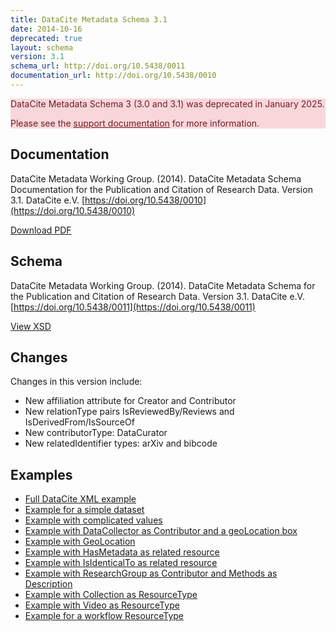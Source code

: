 ```yaml
---
title: DataCite Metadata Schema 3.1
date: 2014-10-16
deprecated: true
layout: schema
version: 3.1
schema_url: http://doi.org/10.5438/0011
documentation_url: http://doi.org/10.5438/0010
---
```


<div class="alert alert-danger" role="alert" style="background-color: #f8d7da; color: #721c24;">
  <p>DataCite Metadata Schema 3 (3.0 and 3.1) was deprecated in January 2025.</p>
  <p>Please see the <a style="text-decoration: underline; color: #721c24;" href="https://support.datacite.org/docs/updating-from-schema-3-to-schema-4">support documentation</a> for more information.</p>
</div>

## Documentation
DataCite Metadata Working Group. (2014). DataCite Metadata Schema Documentation for the Publication and Citation of Research Data. Version 3.1. DataCite e.V. [https://doi.org/10.5438/0010](https://doi.org/10.5438/0010)

<a href="doc/DataCite-MetadataKernel_v3.1.pdf" class="btn">Download PDF</a>

## Schema
DataCite Metadata Working Group. (2014). DataCite Metadata Schema for the Publication and Citation of Research Data. Version 3.1. DataCite e.V. [https://doi.org/10.5438/0011](https://doi.org/10.5438/0011)

<a href="metadata.xsd" class="btn">View XSD</a>

## Changes

Changes in this version include:

* New affiliation attribute for Creator and Contributor
* New relationType pairs IsReviewedBy/Reviews and IsDerivedFrom/IsSourceOf
* New contributorType: DataCurator
* New relatedIdentifier types: arXiv and bibcode

## Examples

* [Full DataCite XML example](example/datacite-example-full-v3.1.xml)
* [Example for a simple dataset](example/datacite-example-dataset-v3.0.xml)
* [Example with complicated values](example/datacite-example-complicated-v3.0.xml)
* [Example with DataCollector as Contributor and a geoLocation box](example/datacite-example-Box_dateCollected_DataCollector-v3.0.xml)
* [Example with GeoLocation](example/datacite-example-GeoLocation-v3.0.xml)
* [Example with HasMetadata as related resource](example/datacite-example-HasMetadata-v3.0.xml)
* [Example with IsIdenticalTo as related resource](example/datacite-example-relationTypeIsIdenticalTo-v3.0.xml)
* [Example with ResearchGroup as Contributor and Methods as Description](example/datacite-example-ResearchGroup_Methods-v3.0.xml)
* [Example with Collection as ResourceType](example/datacite-example-ResourceTypeGeneral_Collection-v3.0.xml)
* [Example with Video as ResourceType](example/datacite-example-video-v3.0.xml)
* [Example for a workflow ResourceType](example/datacite-example-workflow-v3.0.xml)
